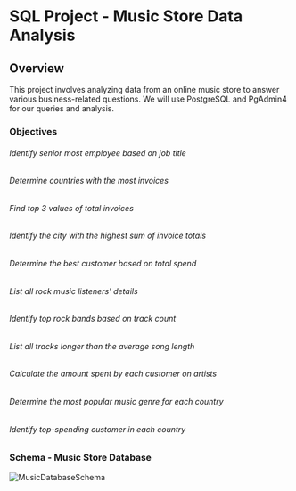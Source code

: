 # SQL Project - Music Store Data Analysis
## Overview
This project involves analyzing data from an online music store to answer various business-related questions. We will use PostgreSQL and PgAdmin4 for our queries and analysis.

### Objectives
###### Identify senior most employee based on job title
###### Determine countries with the most invoices
###### Find top 3 values of total invoices
###### Identify the city with the highest sum of invoice totals
###### Determine the best customer based on total spend
###### List all rock music listeners' details
###### Identify top rock bands based on track count
######  List all tracks longer than the average song length
###### Calculate the amount spent by each customer on artists
###### Determine the most popular music genre for each country
###### Identify top-spending customer in each country

### Schema - Music Store Database
![MusicDatabaseSchema](https://github.com/user-attachments/assets/d2b66337-fd18-45a4-98b1-93d0151a13a0)

